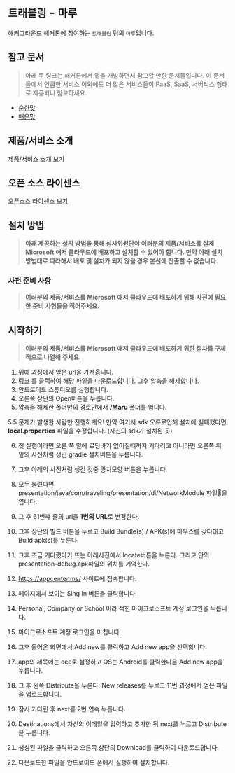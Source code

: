 # `트래블링` - `마루`

해커그라운드 해커톤에 참여하는 `트래블링` 팀의 `마루`입니다.

## 참고 문서

> 아래 두 링크는 해커톤에서 앱을 개발하면서 참고할 만한 문서들입니다. 이 문서들에서 언급한 서비스 이외에도 더 많은 서비스들이 PaaS, SaaS, 서버리스 형태로 제공되니 참고하세요.

- [순한맛](./REFERENCES_BASIC.md)
- [매운맛](./REFERENCES_ADVANCED.md)

## 제품/서비스 소개

<!-- 아래 링크는 지우지 마세요 -->
[제품/서비스 소개 보기](TOPIC.md)
<!-- 위 링크는 지우지 마세요 -->

## 오픈 소스 라이센스

<!-- 아래 링크는 지우지 마세요 -->
[오픈소스 라이센스 보기](./LICENSE)
<!-- 위 링크는 지우지 마세요 -->

## 설치 방법

> **아래 제공하는 설치 방법을 통해 심사위원단이 여러분의 제품/서비스를 실제 Microsoft 애저 클라우드에 배포하고 설치할 수 있어야 합니다. 만약 아래 설치 방법대로 따라해서 배포 및 설치가 되지 않을 경우 본선에 진출할 수 없습니다.**

### 사전 준비 사항

> **여러분의 제품/서비스를 Microsoft 애저 클라우드에 배포하기 위해 사전에 필요한 준비 사항들을 적어주세요.**

## 시작하기

> **여러분의 제품/서비스를 Microsoft 애저 클라우드에 배포하기 위한 절차를 구체적으로 나열해 주세요.**


1. 위에 과정에서 얻은 url을 가져옵니다.
2. [링크](https://github.com/hackersground-kr/Travling/archive/refs/heads/LKH-ANDROID.zip) 를 클릭하여 해당 파일을 다운로드합니다. 그후 압축을 해제합니다.
3. 안드로이드 스튜디오를 실행합니다.
4. 오른쪽 상단의 Open버튼을 누릅니다.
5. 압축을 해제한 폴더안의 경로안에서 **/Maru** 폴더를 엽니다.

5.5 문제가 발생한 사람만 진행하세요! 만약 여기서 sdk 오류로인해 설치에 실패했다면, **local.properties** 파일을 수정합니다. (자신의 sdk가 설치된 곳)

6. 첫 실행이라면 오른 쪽 밑에 로딩바가 없어질떄까지 기다리고 아니라면 오른쪽 위 밑의 사진처럼 생긴 gradle 설치버튼을 누릅니다.
    
7. 그후 아래의 사진처럼 생긴 것중 망치모양 버튼을 누릅니다.

8. 모두 눌렀다면 presentation/java/com/traveling/presentation/di/NetworkModule 파일을 엽니다.
9. 그 후 61번쨰 줄의 url을 **1번의 URL**로 변경한다.

10. 그후 상단의 빌드 버튼을 누르고 Build Bundle(s) / APK(s)에 마우스를 갖다대고 Build apk(s)를 누른다.
    
11. 그후 조금 기다렸다가 뜨는 아래사진에서 locate버튼을 누른다. 그리고 안의 presentation-debug.apk파일의 위치를 기억한다.
    
12. https://appcenter.ms/ 사이트에 접속합니다.
13. 페이지에서 보이는 Sing In 버튼을 클릭합니다.
14. Personal, Company or School 이라 적힌 마이크로소프트 계정 로그인을 누릅니다.
15. 마이크로소프트 계정 로그인을 마칩니다..
16. 그후 들어온 화면에서 Add new를 클릭하고 Add new app을 선택합니다.
17. app의 제목에는 eee로 설정하고 OS는 Android를 클릭한다음 Add new app을 누릅니다.
18. 그 후 왼쪽 Distribute을 누른다. New releases를 누르고 11번 과정에서 얻은 파일을 업로드합니다.
19. 잠시 기다린 후 next를 2번 연속 누릅니다.
20. Destinations에서 자신의 이메일을 입력하고 추가한 뒤 next를 누르고  Distribute을 누릅니다.
21. 생성된 파일을 클릭하고 오른쪽 상단의 Download를 클릭하여 다운로드합니다.
22. 다운로드한 파일을 안드로이드 폰에서 실행하여 설치합니다.
